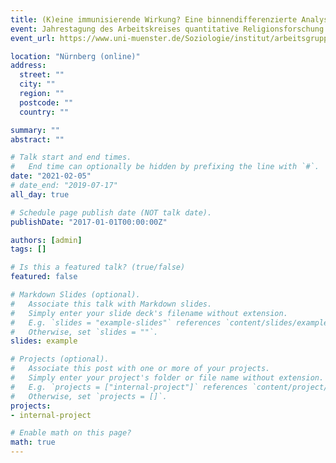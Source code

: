 ```yaml
---
title: (K)eine immunisierende Wirkung? Eine binnendifferenzierte Analyse zum Zusammenhang von christlicher Religiosität und der Wahl rechtspopulistischer Parteien
event: Jahrestagung des Arbeitskreises quantitative Religionsforschung (AKqR)
event_url: https://www.uni-muenster.de/Soziologie/institut/arbeitsgruppen/aqr.shtml

location: "Nürnberg (online)"
address:
  street: ""
  city: ""
  region: ""
  postcode: ""
  country: ""

summary: ""
abstract: ""

# Talk start and end times.
#   End time can optionally be hidden by prefixing the line with `#`.
date: "2021-02-05"
# date_end: "2019-07-17"
all_day: true

# Schedule page publish date (NOT talk date).
publishDate: "2017-01-01T00:00:00Z"

authors: [admin]
tags: []

# Is this a featured talk? (true/false)
featured: false

# Markdown Slides (optional).
#   Associate this talk with Markdown slides.
#   Simply enter your slide deck's filename without extension.
#   E.g. `slides = "example-slides"` references `content/slides/example-slides.md`.
#   Otherwise, set `slides = ""`.
slides: example

# Projects (optional).
#   Associate this post with one or more of your projects.
#   Simply enter your project's folder or file name without extension.
#   E.g. `projects = ["internal-project"]` references `content/project/deep-learning/index.md`.
#   Otherwise, set `projects = []`.
projects:
- internal-project

# Enable math on this page?
math: true
---
```

